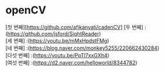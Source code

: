 # openCV 

[첫 번째][https://github.com/afikanyati/cadenCV]
[두 번째] : (https://github.com/jsford/SightReader) <br>
[세 번째] :(https://youtu.be/mMxHpdstFMg) <br>
[네 번째] :(https://blog.naver.com/monkey5255/220662430284) <br>
[다섯 번째] :(https://youtu.be/PpTl7xxGXh4) <br>
[여섯 번째] :(https://d2.naver.com/helloworld/8344782) <br>
